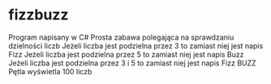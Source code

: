 # fizzbuzz
Program napisany w C#
Prosta zabawa polegająca na sprawdzaniu dzielności liczb
Jeżeli liczba jest podzielna przez 3 to zamiast niej jest napis Fizz
Jeżeli liczba jest podzielna przez 5 to zamiast niej jest napis Buzz
Jeżeli liczba jest podzielna przez 3 i 5 to zamiast niej jest napis Fizz BUZZ
Pętla wyświetla 100 liczb
